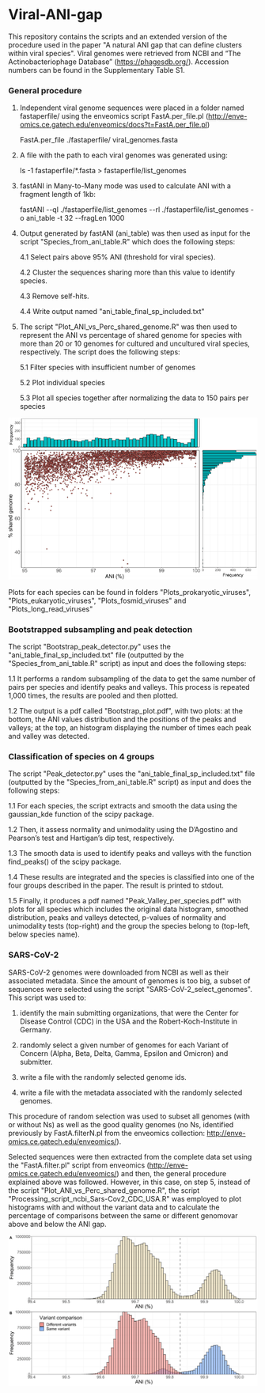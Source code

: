 # Viral-ANI-gap

This repository contains the scripts and an extended version of the procedure used in the paper "A natural ANI gap that can define clusters within viral species".
Viral genomes were retrieved from NCBI and “The Actinobacteriophage Database” (https://phagesdb.org/). Accession numbers can be found in the Supplementary Table S1.


### General procedure
1. Independent viral genome sequences were placed in a folder named fastaperfile/ using the enveomics script FastA.per_file.pl (http://enve-omics.ce.gatech.edu/enveomics/docs?t=FastA.per_file.pl)

     FastA.per_file ./fastaperfile/ viral_genomes.fasta


2. A file with the path to each viral genomes was generated using:

     ls -1 fastaperfile/*.fasta > fastaperfile/list_genomes


3. fastANI in Many-to-Many mode was used to calculate ANI with a fragment length of 1kb:

     fastANI --ql ./fastaperfile/list_genomes --rl ./fastaperfile/list_genomes -o ani_table -t 32 --fragLen 1000


4. Output generated by fastANI (ani_table) was then used as input for the script "Species_from_ani_table.R" which does the following steps:
   
   4.1 Select pairs above 95% ANI (threshold for viral species).
   
   4.2 Cluster the sequences sharing more than this value to identify species.
   
   4.3 Remove self-hits.
   
   4.4 Write output named "ani_table_final_sp_included.txt"
   


5. The script "Plot_ANI_vs_Perc_shared_genome.R" was then used to represent the ANI vs percentage of shared genome for species with more than 20 or 10 genomes for cultured and uncultured viral species, respectively. The script does the following steps:
   
   5.1 Filter species with insufficient number of genomes
   
   5.2 Plot individual species
   
   5.3 Plot all species together after normalizing the data to 150 pairs per species

   
![alt text](https://github.com/baldeguer-riquelme/Viral-ANI-gap/blob/main/.figure/Figure1.png)



Plots for each species can be found in folders "Plots_prokaryotic_viruses", "Plots_eukaryotic_viruses", "Plots_fosmid_viruses" and "Plots_long_read_viruses"


### Bootstrapped subsampling and peak detection
The script "Bootstrap_peak_detector.py" uses the "ani_table_final_sp_included.txt" file (outputted by the "Species_from_ani_table.R" script) as input and does the following steps:

1.1 It performs a random subsampling of the data to get the same number of pairs per species and identify peaks and valleys. This process is repeated 1,000 times, the results are pooled and then plotted.
     
1.2 The output is a pdf called "Bootstrap_plot.pdf", with two plots: at the bottom, the ANI values distribution and the positions of the peaks and valleys; at the top, an histogram displaying the number of times each peak and valley was detected.


### Classification of species on 4 groups
The script "Peak_detector.py" uses the "ani_table_final_sp_included.txt" file (outputted by the "Species_from_ani_table.R" script) as input and does the following steps:

1.1 For each species, the script extracts and smooth the data using the gaussian_kde function of the scipy package.
     
1.2 Then, it assess normality and unimodality using the D’Agostino and Pearson’s test and Hartigan’s dip test, respectively.
     
1.3 The smooth data is used to identify peaks and valleys with the function find_peaks() of the scipy package.
     
1.4 These results are integrated and the species is classified into one of the four groups described in the paper. The result is printed to stdout.
     
1.5 Finally, it produces a pdf named "Peak_Valley_per_species.pdf" with plots for all species which includes the original data histogram, smoothed distribution, peaks and valleys detected, p-values of normality and unimodality tests (top-right) and the group the species belong to (top-left, below species name).


### SARS-CoV-2
SARS-CoV-2 genomes were downloaded from NCBI as well as their associated metadata. Since the amount of genomes is too big, a subset of sequences were selected using the script "SARS-CoV-2_select_genomes". This script was used to:

1. identify the main submitting organizations, that were the Center for Disease Control (CDC) in the USA and the Robert-Koch-Institute in Germany.
     
2. randomly select a given number of genomes for each Variant of Concern (Alpha, Beta, Delta, Gamma, Epsilon and Omicron) and submitter.
     
3. write a file with the randomly selected genome ids.
     
4. write a file with the metadata associated with the randomly selected genomes.


This procedure of random selection was used to subset all genomes (with or without Ns) as well as the good quality genomes (no Ns, identified previously by FastA.filterN.pl from the enveomics collection: http://enve-omics.ce.gatech.edu/enveomics/).


Selected sequences were then extracted from the complete data set using the "FastA.filter.pl" script from enveomics (http://enve-omics.ce.gatech.edu/enveomics/) and then, the general procedure explained above was followed. However, in this case, on step 5, instead of the script "Plot_ANI_vs_Perc_shared_genome.R", the script "Processing_script_ncbi_Sars-Cov2_CDC_USA.R" was employed to plot histograms with and without the variant data and to calculate the percentage of comparisons between the same or different genomovar above and below the ANI gap.

![alt text](https://github.com/baldeguer-riquelme/Viral-ANI-gap/blob/main/.figure/Histogram_Sars-CoV-2_variants.png)
